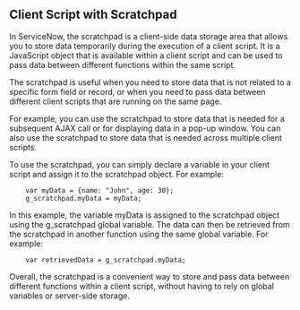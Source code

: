 ## Client Script with Scratchpad

In ServiceNow, the scratchpad is a client-side data storage area that allows you to store data temporarily during the execution of a client script. It is a JavaScript object that is available within a client script and can be used to pass data between different functions within the same script.

The scratchpad is useful when you need to store data that is not related to a specific form field or record, or when you need to pass data between different client scripts that are running on the same page.

For example, you can use the scratchpad to store data that is needed for a subsequent AJAX call or for displaying data in a pop-up window. You can also use the scratchpad to store data that is needed across multiple client scripts.

To use the scratchpad, you can simply declare a variable in your client script and assign it to the scratchpad object. For example:
```
    var myData = {name: "John", age: 30};
    g_scratchpad.myData = myData;
```
In this example, the variable myData is assigned to the scratchpad object using the g_scratchpad global variable. The data can then be retrieved from the scratchpad in another function using the same global variable. For example:
```
    var retrievedData = g_scratchpad.myData;
```
Overall, the scratchpad is a convenient way to store and pass data between different functions within a client script, without having to rely on global variables or server-side storage.